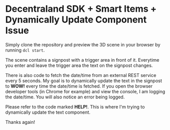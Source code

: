 # Decentraland SDK + Smart Items + Dynamically Update Component Issue

Simply clone the repository and preview the 3D scene in your browser by running `dcl start`.

The scene contains a signpost with a trigger area in front of it.
Everytime you enter and leave the trigger area the text on the signpost changes.

There is also code to fetch the date/time from an external REST service every 5 seconds.
My goal is to dynamically update the text in the signpost to **WOW!** every time the date/time is fetched.
If you open the browser developer tools (in Chrome for example) and view the console, I am logging the date/time.
You will also notice an error being logged.

Please refer to the code marked **HELP!**.
This is where I'm trying to dynamically update the text component.

Thanks again!
